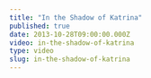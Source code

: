 ```yaml
---
title: "In the Shadow of Katrina"
published: true
date: 2013-10-28T09:00:00.000Z
video: in-the-shadow-of-katrina
type: video
slug: in-the-shadow-of-katrina
---
```


